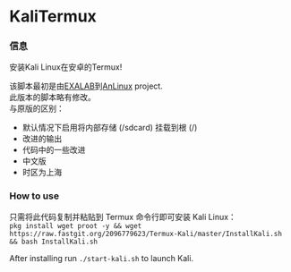 # KaliTermux
### 信息
安装Kali Linux在安卓的Termux!

该脚本最初是由<a href="https://github.com/EXALAB">EXALAB</a>到<a href="https://github.com/EXALAB/AnLinux-App">AnLinux</a> project.</br>
此版本的脚本略有修改。</br>
与原版的区别：
- 默认情况下启用将内部存储 (/sdcard) 挂载到根 (/)
- 改进的输出
- 代码中的一些改进
- 中文版
- 时区为上海
### How to use
只需将此代码复制并粘贴到 Termux 命令行即可安装 Kali Linux：<br/>
```pkg install wget proot -y && wget https://raw.fastgit.org/2096779623/Termux-Kali/master/InstallKali.sh && bash InstallKali.sh```

After installing run ```./start-kali.sh``` to launch Kali.
